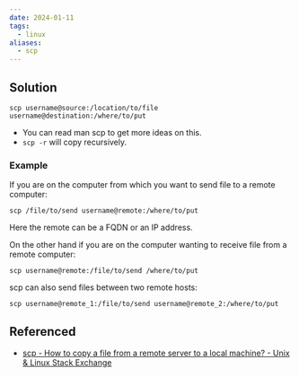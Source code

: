 ```yaml
---
date: 2024-01-11
tags:
  - linux
aliases:
  - scp
---
```

## Solution
```shell
scp username@source:/location/to/file username@destination:/where/to/put
```
- You can read man scp to get more ideas on this.
- `scp -r` will copy recursively. 

### Example

If you are on the computer from which you want to send file to a remote computer:
```shell
scp /file/to/send username@remote:/where/to/put
```
Here the remote can be a FQDN or an IP address.

On the other hand if you are on the computer wanting to receive file from a remote computer:
```shell
scp username@remote:/file/to/send /where/to/put
```

scp can also send files between two remote hosts:
```shell
scp username@remote_1:/file/to/send username@remote_2:/where/to/put
```

## Referenced 
- [scp - How to copy a file from a remote server to a local machine? - Unix & Linux Stack Exchange](https://unix.stackexchange.com/questions/188285/how-to-copy-a-file-from-a-remote-server-to-a-local-machine)